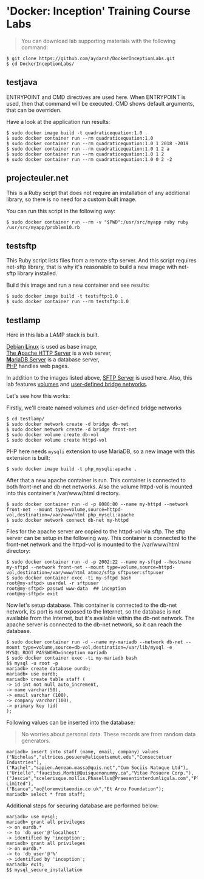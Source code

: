 # 'Docker: Inception' Training Course Labs
> You can download lab supporting materials with the following command:
```shell extension
$ git clone https://github.com/aydarsh/DockerInceptionLabs.git
$ cd DockerInceptionLabs/
```

## testjava
ENTRYPOINT and CMD directives are used here.
When ENTRYPOINT is used, then that command will be executed.
CMD shows default arguments, that can be overriden.

Have a look at the application run results:
```shell extension
$ sudo docker image build -t quadraticequation:1.0 .
$ sudo docker container run --rm quadraticequation:1.0
$ sudo docker container run --rm quadraticequation:1.0 1 2018 -2019
$ sudo docker container run --rm quadraticequation:1.0 1 2 a
$ sudo docker container run --rm quadraticequation:1.0 1 2
$ sudo docker container run --rm quadraticequation:1.0 0 2 -2
```

## projecteuler.net
This is a Ruby script that does not require an installation of any additional library, so there is no need for a custom built image.

You can run this script in the following way:
```shell extension
$ sudo docker container run --rm -v "$PWD":/usr/src/myapp ruby ruby /usr/src/myapp/problem10.rb
```

## testsftp
This Ruby script lists files from a remote sftp server. And this script requires net-sftp library, that is why it's reasonable to build a new image with net-sftp library installed.

Build this image and run a new container and see results:
```shell extension
$ sudo docker image build -t testsftp:1.0 .
$ sudo docker container run --rm testsftp:1.0
```

## testlamp
Here in this lab a LAMP stack is built. 

[Debian **L**inux](https://store.docker.com/images/debian) is used as base image,  
[The **A**pache HTTP Server](https://store.docker.com/images/httpd) is a web server,  
[**M**ariaDB Server](https://store.docker.com/images/mariadb) is a database server,  
[**P**HP](https://store.docker.com/images/php) handles web pages.  

In addition to the images listed above, [SFTP Server](https://store.docker.com/community/images/atmoz/sftp) is used here. Also, this lab features [volumes](https://docs.docker.com/storage/volumes/) and [user-defined bridge networks](https://docs.docker.com/network/bridge/).

Let's see how this works:

Firstly, we'll create named volumes and user-defined bridge networks
```shell extension
$ cd testlamp/
$ sudo docker network create -d bridge db-net
$ sudo docker network create -d bridge front-net
$ sudo docker volume create db-vol
$ sudo docker volume create httpd-vol
```

PHP here needs `mysqli` extension to use MariaDB, so a new image with this extension is built:
```shell extension
$ sudo docker image build -t php_mysqli:apache .
```

After that a new apache container is run. This container is connected to both front-net and db-net networks. Also the volume httpd-vol is mounted into this container's /var/www/html directory.
```shell extension
$ sudo docker container run -d -p 8080:80 --name my-httpd --network front-net --mount type=volume,source=httpd-vol,destination=/var/www/html php_mysqli:apache
$ sudo docker network connect db-net my-httpd
```

Files for the apache server are copied to the httpd-vol via sftp. The sftp server can be setup in the following way. This container is connected to the front-net network and the httpd-vol is mounted to the /var/www/html directory:
```shell extension
$ sudo docker container run -d -p 2002:22 --name my-sftpd --hostname my-sftpd --network front-net --mount type=volume,source=httpd-vol,destination=/var/www/html atmoz/sftp sftpuser:sftpuser
$ sudo docker container exec -ti my-sftpd bash
root@my-sftpd> userdel -r sftpuser
root@my-sftpd> passwd www-data  ## inception
root@my-sftpd> exit
```

Now let's setup database. This container is connected to the db-net network, its port is not exposed to the Internet, so the database is not available from the Internet, but it's available within the db-net network. The apache server is connected to the db-net network, so it can reach the database.

```shell extension
$ sudo docker container run -d --name my-mariadb --network db-net --mount type=volume,source=db-vol,destination=/var/lib/mysql -e MYSQL_ROOT_PASSWORD=inception mariadb
$ sudo docker container exec -ti my-mariadb bash
$$ mysql -u root -p
mariadb> create database ourdb;
mariadb> use ourdb;
mariadb> create table staff (
-> id int not null auto_increment,
-> name varchar(50),
-> email varchar (100),
-> company varchar(100),
-> primary key (id)
);
```
Following values can be inserted into the database:
> No worries about personal data. These records are from random data generators.
```shell extension
mariadb> insert into staff (name, email, company) values
("Nicholas","ultrices.posuere@aliquetsemut.edu","Consectetuer Industries"),
("Rachel","sapien.Aenean.massa@quis.net","Cum Sociis Natoque Ltd"),
("Urielle","faucibus.Morbi@Quisquenonummy.ca","Vitae Posuere Corp."),
("Jescie","scelerisque.mollis.Phasellus@Praesentinterdumligula.com","Placerat Limited"),
("Bianca","ac@loremvitaeodio.co.uk","Et Arcu Foundation");
mariadb> select * from staff;
```
Additional steps for securing database are performed below:
```shell extension
mariadb> use mysql;
mariadb> grant all privileges
-> on ourdb.*
-> to 'db_user'@'localhost'
-> identified by 'inception';
mariadb> grant all privileges
-> on ourdb.*
-> to 'db_user'@'%'
-> identified by 'inception';
mariadb> exit;
$$ mysql_secure_installation
```


